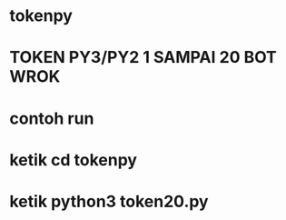 # tokenpy
# TOKEN PY3/PY2 1 SAMPAI 20 BOT WROK
#  contoh run
# ketik cd tokenpy
# ketik python3 token20.py
